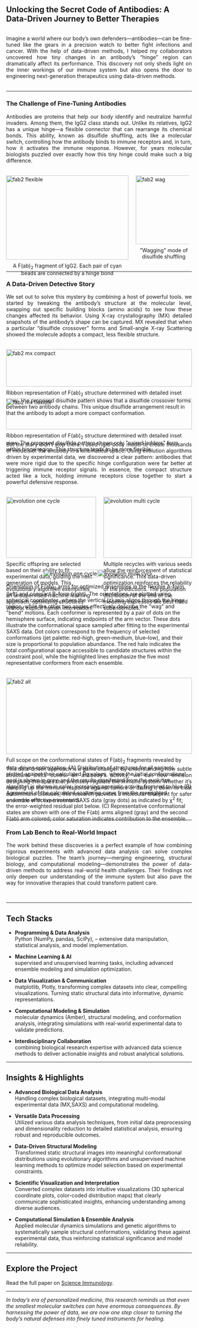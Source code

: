 ## Unlocking the Secret Code of Antibodies: A Data-Driven Journey to Better Therapies

<div style="text-align: justify; margin: 2rem 0;">
Imagine a world where our body’s own defenders—antibodies—can be fine-tuned like the gears in a precision watch to better fight infections and cancer. With the help of data-driven methods, I helped my collaborators uncovered how tiny changes in an antibody’s “hinge” region can dramatically affect its performance. This discovery not only sheds light on the inner workings of our immune system but also opens the door to engineering next-generation therapeutics using data-driven methods.
</div>

---

### The Challenge of Fine-Tuning Antibodies

<div style="text-align: justify;">
Antibodies are proteins that help our body identify and neutralize harmful invaders. Among them, the IgG2 class stands out. Unlike its relatives, IgG2 has a unique hinge—a flexible connector that can rearrange its chemical bonds. This ability, known as disulfide shuffling, acts like a molecular switch, controlling how the antibody binds to immune receptors and, in turn, how it activates the immune response. However, for years molecular biologists puzzled over exactly how this tiny hinge could make such a big difference.
</div>

<div style="display: flex; justify-content: center; gap: 20px; margin: 2rem 0;">
  <figure style="margin: 0;">
    <img src="images/fab_flexible.gif" alt="fab2 flexible" style="width: 100%; height: auto; object-fit: cover;">
    <figcaption style="text-align: center; margin-top: 0.5rem;">A F(ab)<sub>2</sub> fragment of IgG2. Each pair of cyan beads are connected by a hinge bond</figcaption>
  </figure>
  <figure style="margin: 0;">
    <img src="images/fab_wag.gif" alt="fab2 wag" style="width: 100%; height: 186px; object-fit: contain; clip-path: inset(0% 5% 0% 0%);">
    <figcaption style="text-align: center; margin-top: 0.5rem;">"Wagging" mode of disulfide shuffling</figcaption>
  </figure>
</div>

---

### A Data-Driven Detective Story

<div style="text-align: justify;">
We set out to solve this mystery by combining a host of powerful tools. we started by tweaking the antibody’s structure at the molecular level, swapping out specific building blocks (amino acids) to see how these changes affected its behavior. Using X-ray crystallography (MX) detailed snapshots of the antibody’s shape can be captured. MX revealed that when a particular “disulfide crossover” forms and Small-angle X-ray Scattering showed the molecule adopts a compact, less flexible structure.
</div>

<div style="display: flex; justify-content: center; gap: 20px; margin: 2rem 0;">
  <figure style="margin: 0;">
    <img src="images/fab_compact.png" alt="fab2 mx compact" style="width: 100%; height: auto; object-fit: cover;">
    <figcaption style="margin-top: 0.5rem;">Ribbon representation of F(ab)<sub>2</sub> structure determined with detailed inset view. The proposed disulfide pattern shows that a disulfide crossover forms between two antibody chains. This unique disulfide arrangement result in that the antibody to adopt a more compact conformation.</figcaption>
  </figure>
</div>

<div style="display: flex; justify-content: center; gap: 20px; margin: 2rem 0;">
  <figure style="margin: 0;">
    <img src="images/fab_flexible.png" alt="fab2 mx flexible" style="width: 100%; height: auto; object-fit: cover;">
    <figcaption style="margin-top: 0.5rem;">Ribbon representation of F(ab)<sub>2</sub> structure determined  with detailed inset view. The proposed disulfide pattern shows only "paired ladders" form within hinge region. This structure tends to be more flexible.</figcaption>
  </figure>
</div>

<div style="text-align: justify;">
But the story didn’t stop there. I used rigid-body model to create thousands of models of the antibody in a kinematical space. Using evolution algorithms driven by experimental data, we discovered a clear pattern: antibodies that were more rigid due to the specific hinge configuration were far better at triggering immune receptor signals. In essence, the compact structure acted like a lock, holding immune receptors close together to start a powerful defensive response.
</div>

<div style="display: flex; justify-content: center; gap: 20px; margin: 2rem 0;">
  <figure style="margin: 0;">
    <img src="images/fab_one_cycle.webp" alt="evolution one cycle" style="width: 100%; height: auto; object-fit: cover;">
    <figcaption style="overflow-wrap: break-word; hyphens: auto; margin-top: 0.5rem;">Specific offspring are selected based on their ability to fit experimental data, guiding the next generation of models. This evolutionary algorithm exemplifies an unsupervised machine learning approach, optimizing structures without explicit human intervention.</figcaption>
  </figure>
  <figure style="margin: 0;">
    <img src="images/fab_multi_cycle.webp" alt="evolution multi cycle" style="width: 100%; height: auto; object-fit: cover;">
    <figcaption style="overflow-wrap: break-word; hyphens: auto; margin-top: 0.5rem;">Multiple recycles with various seeds allow the reinforcement of statistical significance. This data-driven optimization reinforces the reliability of the predictions. The population distribution at the end of the modeling expresses the best fitted subensembles.</figcaption>
  </figure>
</div>

<div style="display: flex; justify-content: center; margin: 1rem 0;">
  <figure style="margin: 0;">
    <img src="images/A_form.webp" alt="evolution one cycle" style="width: 100%; height: auto; object-fit: cover;">
  </figure>
  <figure style="margin: 0;">
    <img src="images/B_form.webp" alt="evolution multi cycle" style="width: 100%; height: auto; object-fit: contain; clip-path: inset(0% 5% 0% 0%);">
  </figure>
</div>
<figcaption style="overflow-wrap: break-word; hyphens: auto; margin-top: 0rem;">Orientation of F(ab)<sub>2</sub> arms for optimized ensembles in the flexible A-form (left) and compact B-form (right).
The orientations are plotted using spherical coordinates, where the vertical (z) axis aligns through the hinge region, while the other two angles effectively describe the "wag" and "bend" motions. Each conformer is represented by a pair of dots on the hemisphere surface, indicating endpoints of the arm vector. These dots illustrate the conformational space sampled after fitting to the experimental SAXS data. Dot colors correspond to the frequency of selected conformations (jet palette: red–high, green–medium, blue–low), and their size is proportional to population abundance. The red halo indicates the total configurational space accessible to candidate structures within the constraint pool, while the highlighted lines emphasize the five most representative conformers from each ensemble.
</figcaption>

<div style="display: flex; justify-content: center; gap: 20px; margin: 2rem 0;">
  <figure style="margin: 0;">
    <img src="images/fab_all.jpg" alt="fab2 all" style="width: 100%; height: auto; object-fit: cover;">
    <figcaption style="margin-top: 0.5rem;">Full scope on the conformational states of F(ab)<sub>2</sub> fragments revealed by data-driven optimization. (A) Distribution of structures for all variants plotted against their calculated Rg values, where the initial conformational pool is shown in gray, and the results manifested from the evolution algorithm is shown in color; increasing
agonistic activity from red to blue (B) Agreement of the calculated scattering curve from the reweighted ensemble with experimental SAXS data (gray dots) as indicated by &#967;<sup>2</sup> fit; the error-weighted residual plot below. (C) Representative conformational states are shown with one of the F(ab) arms aligned (gray) and the second F(ab) arm colored; color saturation indicates contribution to the ensemble.
    </figcaption>
  </figure>
</div>

<div style="text-align: justify;">
This data-driven approach is a game changer. By understanding how subtle structural shifts control an antibody’s activity, we can now envision designing therapies that precisely regulate the immune system. Whether it’s ramping up the immune response against tumors or dialing it down to treat autoimmune diseases, this research provides a molecular blueprint for safer and more effective treatments.
</div>

&nbsp;

---

### From Lab Bench to Real-World Impact

<div style="text-align: justify;">
<p>The work behind these discoveries is a perfect example of how combining rigorous experiments with advanced data analysis can solve complex biological puzzles. The team’s journey—merging engineering, structural biology, and computational modeling—demonstrates the power of data-driven methods to address real-world health challenges. Their findings not only deepen our understanding of the immune system but also pave the way for innovative therapies that could transform patient care.</p>
</div>

&nbsp;

---

## Tech Stacks

- **Programming & Data Analysis**  
  Python (NumPy, pandas, SciPy), – extensive data manipulation, statistical analysis, and model implementation.

- **Machine Learning & AI**  
  supervised and unsupervised learning tasks, including advanced ensemble modeling and simulation optimization.

- **Data Visualization & Communication**  
  matplotlib, Plotly, transforming complex datasets into clear, compelling visualizations. Turning static structural data into informative, dynamic representations.

- **Computational Modeling & Simulation**  
  molecular dynamics (Amber), structural modeling, and conformation analysis, integrating simulations with real-world experimental data to validate predictions.

- **Interdisciplinary Collaboration**  
  combining biological research expertise with advanced data science methods to deliver actionable insights and robust analytical solutions.

---

## Insights & Highlights

- **Advanced Biological Data Analysis**  
   Handling complex biological datasets, integrating multi-modal experimental data (MX,SAXS) and computational modeling.

- **Versatile Data Processing**  
   Utilized various data analysis techniques, from initial data preprocessing and dimensionality reduction to detailed statistical analysis, ensuring robust and reproducible outcomes.

- **Data-Driven Structural Modeling**  
   Transformed static structural images into meaningful conformational distributions using evolutionary algorithms and unsupervised machine learning methods to optimize model selection based on experimental constraints.

- **Scientific Visualization and Interpretation**  
   Converted complex datasets into intuitive visualizations (3D spherical coordinate plots, color-coded distribution maps) that clearly communicate sophisticated insights, enhancing understanding among diverse audiences.

- **Computational Simulation & Ensemble Analysis**  
   Applied molecular dynamics simulations and genetic algorithms to systematically sample structural conformations, validating these against experimental data, thus reinforcing statistical significance and model reliability.

---

## Explore the Project

Read the full paper on <a class="inline-link" href="https://www.science.org/doi/10.1126/sciimmunol.abm3723">Science Immunology</a>.

---

_In today’s era of personalized medicine, this research reminds us that even the smallest molecular switches can have enormous consequences. By harnessing the power of data, we are now one step closer to turning the body’s natural defenses into finely tuned instruments for healing._
